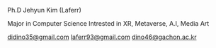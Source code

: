 
Ph.D Jehyun Kim (Laferr)

Major in Computer Science
Intrested in XR, Metaverse, A.I, Media Art

didino35@gmail.com
laferr93@gmail.com
dino46@gachon.ac.kr
